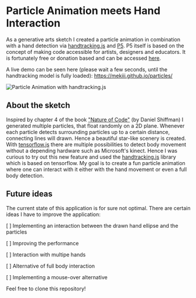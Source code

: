 # Particle Animation meets Hand Interaction

As a generative arts sketch I created a particle animation in combination with a hand detection via [handtracking.js](https://hackernoon.com/handtrackjs-677c29c1d585) and [P5](https://p5js.org/). P5 itself is based on the concept of making code accessible for artists, designers and educators. It is fortunately free or donation based and can be accessed [here](https://p5js.org/).

A live demo can be seen here 
(please wait a few seconds, until the handtracking model is fully loaded): 
https://mekiii.github.io/particles/

![Particle Animation with handtracking.js](https://i.imgur.com/gX6sLZn.jpg)

## About the sketch
Inspired by chapter 4 of the book ["Nature of Code"](https://natureofcode.com/) (by Daniel Shiffman) I generated multiple particles, that float randomly on a 2D plane. Whenever each particle detects surrounding particles up to a certain distance, connecting lines will drawn. Hence a beautiful star-like scenery is created. With [tensorflow.js](https://experiments.withgoogle.com/collection/ai/move-mirror/view/mirror) there are multiple possibilities to detect body movement without a depending hardware such as Microsoft's kinect. Hence I was curious to try out this new feature and used the [handtracking.js](https://hackernoon.com/handtrackjs-677c29c1d585) library which is based on tensorflow. My goal is to create a fun particle animation where one can interact with it either with the hand movement or even a full body detection. 

## Future ideas

The current state of this application is for sure not optimal. There are certain ideas I have to improve the application:

[ ] Implementing an interaction between the drawn hand ellipse and the particles

[ ] Improving the performance

[ ] Interaction with multipe hands

[ ] Alternative of full body interaction

[ ] Implementing a mouse-over alternative


Feel free to clone this repository!

